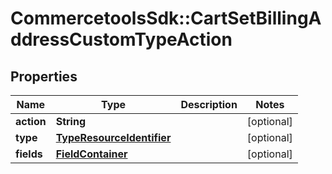 # CommercetoolsSdk::CartSetBillingAddressCustomTypeAction

## Properties
Name | Type | Description | Notes
------------ | ------------- | ------------- | -------------
**action** | **String** |  | [optional] 
**type** | [**TypeResourceIdentifier**](TypeResourceIdentifier.md) |  | [optional] 
**fields** | [**FieldContainer**](FieldContainer.md) |  | [optional] 

